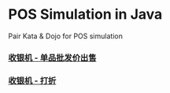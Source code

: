 # POS Simulation in Java
Pair Kata & Dojo for POS simulation

### [收银机 - 单品批发价出售](docs/收银机-单品批发价出售.md)
### [收银机 - 打折](docs/收银机-打折.md)
